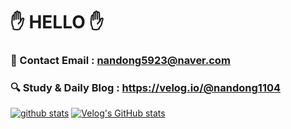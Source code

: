 
# ✋ HELLO ✋ 

### 📧 Contact Email : nandong5923@naver.com
### 🔍 Study & Daily Blog : https://velog.io/@nandong1104
[![github stats](https://github-readme-stats.vercel.app/api?username=khyojun&show_icons=true&hide_border=False)](https://velog.io/@nandong1104)
[![Velog's GitHub stats](https://velog-readme-stats.vercel.app/api?name=nandong1104)](https://github.com/eungyeole/velog-readme-stats)

